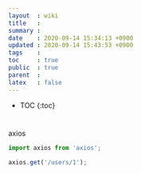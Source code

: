 ```yaml
---
layout  : wiki
title   : 
summary : 
date    : 2020-09-14 15:34:13 +0900
updated : 2020-09-14 15:43:53 +0900
tags    : 
toc     : true
public  : true
parent  : 
latex   : false
---
```

* TOC
{:toc}

#

axios
```javascript
import axios from 'axios';

axios.get('/users/1');
```
